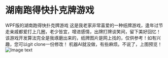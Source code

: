# 湖南跑得快扑克牌游戏
WPF版的湖南跑得快扑克牌游戏
这是我老家非常喜爱的一种纸牌游戏，逢年过节走亲戚都爱打上几圈，老少皆宜，增进感情，出牌打牌谈笑间，留下美好回忆！
该游戏开发算法完全是我琢磨出来的，纸牌图片是网上找的，仅供参考！如有兴趣，您可以git clone一份修改！
机器AI就没做，有些麻烦。不说了，上图预览！
![Image text](https://github.com/pandabajie/PokerRun/blob/master/PokerRun/runpoker.gif)

